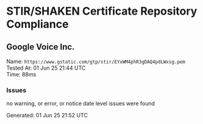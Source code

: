 # STIR/SHAKEN Certificate Repository Compliance

## Google Voice Inc.

Name: `https://www.gstatic.com/gtp/stir/EYxWM4phR3gDAQ4pdLWxsg.pem`\
Tested At: 01 Jun 25 21:44 UTC\
Time: 88ms

### Issues

no warning, or error, or notice date level issues were found

Generated: 01 Jun 25 21:52 UTC